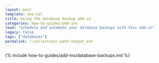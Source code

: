 ```yaml
---
layout: post
template: one-col
title: Using the database backup add-in
categories: how-to-guides/add-ins
lead: "Schedule and automate your database backups with this add-in"
legacy: false
tags: ["databases"]
permalink: /:collection/:path:output_ext
---
```


{% include how-to-guides/add-ins/database-backups.md %}

